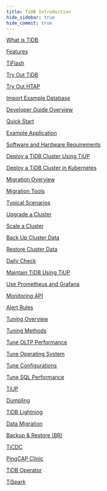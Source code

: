 ```yaml
---
title: TiDB Introduction
hide_sidebar: true
hide_commit: true
---
```


<LearningPathContainer platform="tidb" title="TiDB" subTitle="TiDB is an open-source NewSQL database that supports Hybrid Transactional and Analytical Processing (HTAP) workloads. Find the guide, samples, and references you need to use TiDB.">

<LearningPath label="Learn" icon="cloud1">

[What is TiDB](https://docs.pingcap.com/tidb/v6.2/overview)

[Features](https://docs.pingcap.com/tidb/v6.2/basic-features)

[TiFlash](https://docs.pingcap.com/tidb/v6.2/tiflash-overview)

</LearningPath>

<LearningPath label="Try" icon="cloud5">

[Try Out TiDB](https://docs.pingcap.com/tidb/v6.2/quick-start-with-tidb)

[Try Out HTAP](https://docs.pingcap.com/tidb/v6.2/quick-start-with-htap)

[Import Example Database](https://docs.pingcap.com/tidb/v6.2/import-example-data)

</LearningPath>

<LearningPath label="Develop" icon="doc8">

[Developer Guide Overview](https://docs.pingcap.com/tidb/v6.2/dev-guide-overview)

[Quick Start](https://docs.pingcap.com/tidb/v6.2/dev-guide-build-cluster-in-cloud)

[Example Application](https://docs.pingcap.com/tidb/v6.2/dev-guide-sample-application-spring-boot)

</LearningPath>

<LearningPath label="Deploy" icon="deploy">

[Software and Hardware Requirements](https://docs.pingcap.com/tidb/v6.2/hardware-and-software-requirements)

[Deploy a TiDB Cluster Using TiUP](https://docs.pingcap.com/tidb/v6.2/production-deployment-using-tiup)

[Deploy a TiDB Cluster in Kubernetes](https://docs.pingcap.com/tidb/v6.2/tidb-in-kubernetes)

</LearningPath>

<LearningPath label="Migrate" icon="cloud3">

[Migration Overview](https://docs.pingcap.com/tidb/v6.2/migration-overview)

[Migration Tools](https://docs.pingcap.com/tidb/v6.2/migration-tools)

[Typical Scenarios](https://docs.pingcap.com/tidb/v6.2/migrate-aurora-to-tidb)

</LearningPath>

<LearningPath label="Maintain" icon="maintain">

[Upgrade a Cluster](https://docs.pingcap.com/tidb/v6.2/upgrade-tidb-using-tiup)

[Scale a Cluster](https://docs.pingcap.com/tidb/v6.2/scale-tidb-using-tiup)

[Back Up Cluster Data](https://docs.pingcap.com/tidb/v6.2/br-usage-backup)

[Restore Cluster Data](https://docs.pingcap.com/tidb/v6.2/br-usage-restore)

[Daily Check](https://docs.pingcap.com/tidb/v6.2/daily-check)

[Maintain TiDB Using TiUP](https://docs.pingcap.com/tidb/v6.2/maintain-tidb-using-tiup)

</LearningPath>

<LearningPath label="Monitor" icon="cloud6">

[Use Prometheus and Grafana](https://docs.pingcap.com/tidb/v6.2/tidb-monitoring-framework)

[Monitoring API](https://docs.pingcap.com/tidb/v6.2/tidb-monitoring-api)

[Alert Rules](https://docs.pingcap.com/tidb/v6.2/alert-rules)

</LearningPath>

<LearningPath label="Tune" icon="tidb-cloud-tune">

[Tuning Overview](https://docs.pingcap.com/tidb/v6.2/performance-tuning-overview)

[Tuning Methods](https://docs.pingcap.com/tidb/v6.2/performance-tuning-methods)

[Tune OLTP Performance](https://docs.pingcap.com/tidb/v6.2/performance-tuning-practices)

[Tune Operating System](https://docs.pingcap.com/tidb/v6.2/tune-operating-system)

[Tune Configurations](https://docs.pingcap.com/tidb/v6.2/configure-memory-usage)

[Tune SQL Performance](https://docs.pingcap.com/tidb/v6.2/sql-tuning-overview)

</LearningPath>

<LearningPath label="Tools" icon="doc7">

[TiUP](https://docs.pingcap.com/tidb/v6.2/tiup-overview)

[Dumpling](https://docs.pingcap.com/tidb/v6.2/dumpling-overview)

[TiDB Lightning](https://docs.pingcap.com/tidb/v6.2/tidb-lightning-overview)

[Data Migration](https://docs.pingcap.com/tidb/v6.2/dm-overview)

[Backup & Restore (BR)](https://docs.pingcap.com/tidb/v6.2/backup-and-restore-overview)

[TiCDC](https://docs.pingcap.com/tidb/v6.2/ticdc-overview)

[PingCAP Clinic](https://docs.pingcap.com/tidb/v6.2/clinic-introduction)

[TiDB Operator](https://docs.pingcap.com/tidb/v6.2/tidb-operator-overview)

[TiSpark](https://docs.pingcap.com/tidb/v6.2/tispark-overview)

</LearningPath>

</LearningPathContainer>
